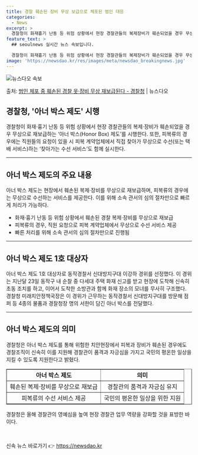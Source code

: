 ```yaml
---
title: 경찰 훼손된 장비 무상 보급으로 체포된 범인 대응
categories:
  - News
excerpt: >
  경찰청이 화재흉기 난동 등 위험 상황에서 현장 경찰관들의 복제장비가 훼손되었을 경우 무상으로 재보급하는 아너…
feature_text: >
  ## seoulnews 실시간 뉴스 속보입니다.

  경찰청이 화재흉기 난동 등 위험 상황에서 현장 경찰관들의 복제장비가 훼손되었을 경우 무상으로 재보급하는 아너…
image: 'https://newsdao.kr/res/images/meta/newsdao_breakingnews.jpg'
---
```


![뉴스다오 속보](https://newsdao.kr/res/images/meta/newsdao_breakingnews.jpg)

<p>출처: <a href="https://newsdao.kr/3209" rel="dofollow">범인 체포 중 훼손된 경찰 옷·장비 무상 재보급된다 - 경찰청</a> | 뉴스다오</p>

<h2>경찰청, '아너 박스 제도' 시행</h2>
<p data-ke-size="size16">경찰청이 화재·흉기 난동 등 위험 상황에서 현장 경찰관들의 복제·장비가 훼손되었을 경우 무상으로 재보급하는 ‘아너 박스(Honor Box) 제도’를 시행한다. 또한, 피복류의 경우에는 직원들의 요청이 있을 시 피복 계약업체에서 직접 찾아가 무상으로 수선(또는 택배 서비스)하는 ‘찾아가는 수선 서비스’도 함께 실시한다.</p>
<hr>
<h2 data-ke-size="size26">아너 박스 제도의 주요 내용</h2>
<p data-ke-size="size16">아너 박스 제도는 현장에서 훼손된 복제·장비를 무상으로 재보급하며, 피복류의 경우에는 무상으로 수선하는 서비스를 제공한다. 이를 위해 소속 관서의 심의 절차만으로 빠르게 처리가 가능하다.</p>
<ul>
  <li>화재·흉기 난동 등 위험 상황에서 훼손된 경찰 복제·장비를 무상으로 재보급</li>
  <li>피복류의 경우, 직원 요청으로 피복 계약업체에서 무상으로 수선 서비스 제공</li>
  <li>빠른 처리를 위해 소속 관서의 심의 절차만으로 진행됨</li>
</ul>
<hr>
<h2 data-ke-size="size26">아너 박스 제도 1호 대상자</h2>
<p data-ke-size="size16">아너 박스 제도 1호 대상자로 동작경찰서 신대방지구대 이강하 경위를 선정했다. 이 경위는 지난달 23일 동작구 내 순찰 중 다세대 주택 화재 신고를 받고 현장에 도착해 신속히 초동 조치를 하고, 이어서 도착한 소방관과 함께 화재 장소의 모녀를 무사히 구조했다. 경찰청 미래치안정책국장은 이 경위가 근무하는 동작경찰서 신대방지구대를 방문해 점퍼 등 4종의 물품과 경찰청장 명의 서한이 담긴 아너 박스를 전달했다.</p>
<hr>
<h2 data-ke-size="size26">아너 박스 제도의 의미</h2>
<p data-ke-size="size16">경찰청은 아너 박스 제도를 통해 위험한 치안현장에서 피복과 장비가 훼손된 경우에도 경찰조직이 신속히 이를 지원해 경찰관이 품격과 자긍심을 가지고 국민의 평온한 일상을 지킬 수 있도록 지원한다고 밝혔다.</p>
<table style="width: 100%;" border="1">
<tbody>
<tr>
<td style="text-align: center; height: 17px;"><b>아너 박스 제도</b></td>
<td style="text-align: center; height: 17px;"><b>의미</b></td>
</tr>
<tr>
<td style="text-align: center;">훼손된 복제·장비를 무상으로 재보급</td>
<td style="text-align: center;">경찰관의 품격과 자긍심 유지</td>
</tr>
<tr>
<td style="text-align: center;">피복류의 수선 서비스 제공</td>
<td style="text-align: center;">국민의 평온한 일상을 위한 지원</td>
</tr>
</tbody>
</table>
<p data-ke-size="size16">경찰청은 올해 경찰관의 영예심을 높여 현장 경찰관 업무 역량을 강화할 것을 표방한 바이다.</p>
<p data-ke-size="size16">&nbsp;</p> 

신속 뉴스 바로가기 👉 <a href="https://newsdao.kr" rel="dofollow">https://newsdao.kr</a>


